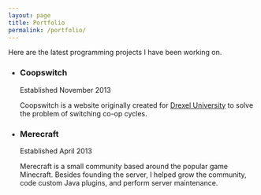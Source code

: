 ```yaml
---
layout: page
title: Portfolio
permalink: /portfolio/
---
```


Here are the latest programming projects I have been working on.

<ul class="portfolio">
	<li>
		<h3>Coopswitch</h3>
		<p class="post-meta">Established November 2013</p>
		<p>Coopswitch is a website originally created for <a href="http://drexel.edu">Drexel University</a> to solve the problem of switching co-op cycles.</p>
	</li>
	<li>
		<h3>Merecraft</h3>
		<p class="post-meta">Established April 2013</p>
		<p>Merecraft is a small community based around the popular game Minecraft. Besides founding the server, I helped grow the community, code custom Java plugins, and perform server maintenance.
		</p>
	</li>
</ul>
